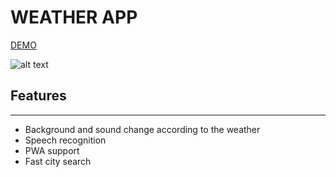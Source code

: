 # WEATHER APP

[DEMO](https://js-weather-app-zeta.vercel.app/)

![alt text](https://docs.google.com/uc?export=open&id=141B8_1jybUsOcRxY1_IOZ_JKZp_N02ol)

## Features

---

- Background and sound change according to the weather
- Speech recognition
- PWA support
- Fast city search
